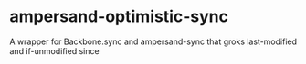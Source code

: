 ampersand-optimistic-sync
=============

A wrapper for Backbone.sync and ampersand-sync that groks last-modified and if-unmodified since
